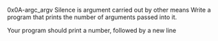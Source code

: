 0x0A-argc_argv
Silence is argument carried out by other means
Write a program that prints the number of arguments passed into it.

Your program should print a number, followed by a new line
